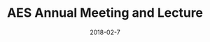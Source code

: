 ---
layout: post
title: AES Annual Meeting and Lecture
description: On 7 Feb 2018, at King's College London, Mariana (then elected chair) gave a public lecture after the annual meeting. The meeting was followed by a social at the Shakespeare’s Head in Holbourn.
date:   2018-02-7
image:  '/images/feature-aes.jpg'
tags:   [event, presentation]
nolink: true
---
